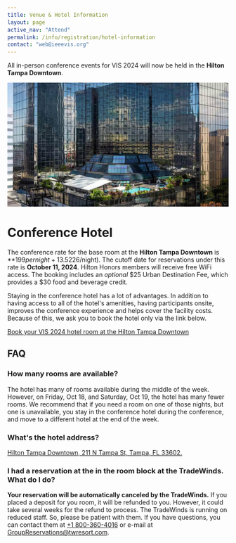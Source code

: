 ```yaml
---
title: Venue & Hotel Information
layout: page
active_nav: "Attend"
permalink: /info/registration/hotel-information
contact: "web@ieeevis.org"
---
```



All in-person conference events for VIS 2024 will now be held in the **Hilton Tampa Downtown**.

<p>
  <img src="assets/photos/hilton/outdoor.jpg" />
</p>


# Conference Hotel

The conference rate for the base room at the **Hilton Tampa Downtown** is **$199 per night + 13.5% tax** (~$226/night). The cutoff date for reservations under this rate is **October 11, 2024**. Hilton Honors members will receive free WiFi access. The booking includes an _optional_ $25 Urban Destination Fee, which provides a $30 food and beverage credit.

Staying in the conference hotel has a lot of advantages. In addition to having access to all of the hotel's amenities, having participants onsite, improves the conference experience and helps cover the facility costs. Because of this, we ask you to book the hotel only via the link below.

<a href="https://book.passkey.com/go/IEEE1024" class="button" target="new_window">Book your VIS 2024 hotel room at the Hilton Tampa Downtown</a>


## FAQ

### How many rooms are available?

The hotel has many of rooms available during the middle of the week. However, on Friday, Oct 18, and Saturday, Oct 19, the hotel has many fewer rooms. We recommend that if you need a room on one of those nights, but one is unavailable, you stay in the conference hotel during the conference, and move to a different hotel at the end of the week.

### What's the hotel address?

<a href = "https://maps.app.goo.gl/ZBNKM8ab5A8eWUEVA">Hilton Tampa Downtown, 211 N Tampa St, Tampa, FL 33602.</a>

### I had a reservation at the in the room block at the TradeWinds. What do I do?

**Your reservation will be automatically canceled by the TradeWinds.** If you placed a deposit for you room, it will be refunded to you. However, it could take several weeks for the refund to process. The TradeWinds is running on reduced staff. So, please be patient with them. If you have questions, you can contact them at <a href="tel:+1800-360-4016">+1 800-360-4016</a> or e-mail at <a href="mailto:GroupReservations@twresort.com">GroupReservations@twresort.com</a>.

